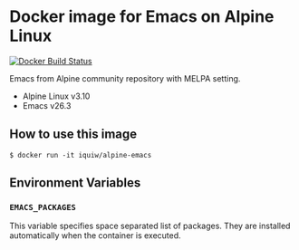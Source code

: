 # Docker image for Emacs on Alpine Linux

[![Docker Build Status](https://img.shields.io/docker/build/iquiw/alpine-emacs.svg)](https://hub.docker.com/r/iquiw/alpine-emacs/)

Emacs from Alpine community repository with MELPA setting.

* Alpine Linux v3.10
* Emacs v26.3

## How to use this image

```console
$ docker run -it iquiw/alpine-emacs
```

## Environment Variables

### `EMACS_PACKAGES`

This variable specifies space separated list of packages.
They are installed automatically when the container is executed.
